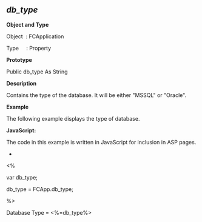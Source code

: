_db_type_
---------

**Object and Type**

Object  : FCApplication

Type     : Property

**Prototype**

Public db_type As String

**Description**

Contains the type of the database. It will be either "MSSQL" or "Oracle".

**Example**

The following example displays the type of database.

**JavaScript:**

The code in this example is written in JavaScript for inclusion in ASP pages.

-

<%

var db_type;

db_type = FCApp.db_type;

%>

Database Type = <%=db_type%>